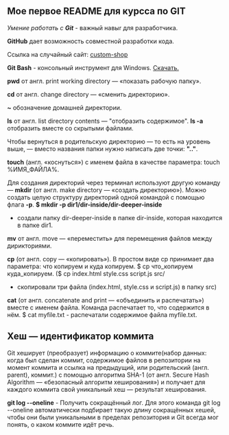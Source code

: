 ## Мое первое README для курсса по GIT

*Умение работать с **Git*** - важный навыr для разработчика.

**GitHub** дает возможность совместной разработки кода.

Ссылка на случайный сайт: [custom-shop](https://custom-shop.ru/ "Перейти в custom-shop.ru") 


**Git Bash** - консольный инструмент для Windows. [Скачать.](https://git-scm.com/download/win)

**pwd** от англ. print working directory — «показать рабочую папку».

**cd** от англ. change directory — «сменить директорию».

**~** обозначение домашней директории.

**ls** от англ. list directory contents — "отобразить содержимое". **ls -a** отобразить вместе со скрытыми файлами.

Чтобы вернуться в родительскую директорию — то есть на уровень выше, — вместо названия папки нужно написать две точки: **".."**.

**touch** (англ. «коснуться») с именем файла в качестве параметра: touch %ИМЯ_ФАЙЛА%.

Для создания директорий через терминал используют другую команду — **mkdir** (от англ. make directory — «создать директорию»). 
Можно создать целую структуру директорий одной командой с помощью флага **-p**. **$ mkdir -p dir1/dir-inside/dir-deeper-inside**
- создали папку dir-deeper-inside в папке dir-inside, которая находится в папке dir1.

**mv** от англ. move — «переместить» для перемещения файлов между дирикториями.

**cp** (от англ. copy — «копировать»). В простом виде cp принимает два параметра: что копируем и куда копируем.
$ cp что_копируем куда_копируем. ($ cp index.html style.css script.js src/
- скопировали три файла (index.html, style.css и script.js) в папку src)

**cat** (от англ. concatenate and print — «объединить и распечатать») вместе с именем файла. Команда распечатает то, что содержится в нём.
$ cat myfile.txt - распечатали содержимое файла myfile.txt.


## Хеш — идентификатор коммита

Git хеширует (преобразует) информацию о коммите(набор данных: когда был сделан коммит, содержимое файлов в репозитории на момент коммита
 и ссылка на предыдущий, или родительский (англ. parent), коммит.) с помощью алгоритма SHA-1 (от англ. Secure Hash Algorithm — «безопасный алгоритм хеширования»)
 и получает для каждого коммита свой уникальный хеш — результат хеширования.

**git log --oneline** - Получить сокращённый лог. Для этого команда git log --oneline автоматически подбирает такую длину сокращённых хешей,
 чтобы они были уникальными в пределах репозитория и Git всегда мог понять, о каком коммите идёт речь.


